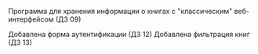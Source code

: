 Программа для хранения информации о книгах с "классическим" веб-интерфейсом (ДЗ 09)

Добавлена форма аутентификации (ДЗ 12)
Добавлена фильтрация книг (ДЗ 13)